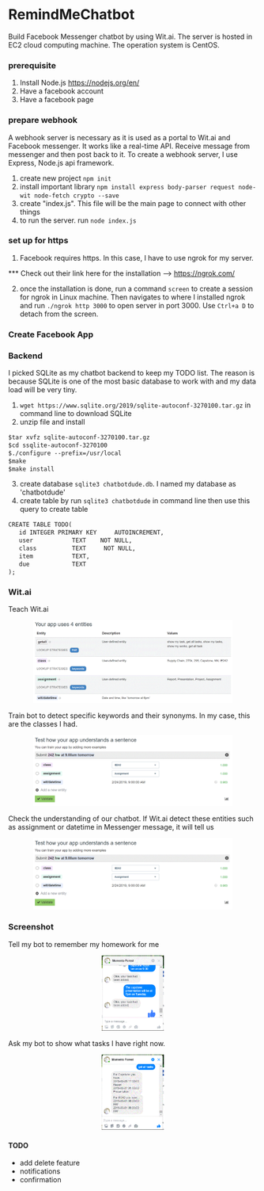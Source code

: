 # RemindMeChatbot
Build Facebook Messenger chatbot by using Wit.ai. The server is hosted in EC2 cloud computing machine. The operation system is CentOS.

### prerequisite
1. Install Node.js https://nodejs.org/en/
2. Have a facebook account
3. Have a facebook page

### prepare webhook

A webhook server is necessary as it is used as a portal to Wit.ai and Facebook messenger. It works like a real-time API. Receive message from messenger and then post back to it. To create a webhook server, I use Express, Node.js api framework.

1. create new project `npm init`
2. install important library
`npm install express body-parser request node-wit node-fetch crypto --save`
3. create "index.js". This file will be the main page to connect with other things 
4. to run the server. run `node index.js`

### set up for https

1. Facebook requires https. In this case, I have to use ngrok for my server.

*** Check out their link here for the installation --> https://ngrok.com/

2. once the installation is done, run a command `screen` to create a session for ngrok in Linux machine. Then navigates to where I installed ngrok and run `./ngrok http 3000` to open server in port 3000. Use `Ctrl+a D` to detach from the screen.

### Create Facebook App


### Backend

I picked SQLite as my chatbot backend to keep my TODO list. The reason is because SQLite is one of the most basic database to work with and my data load will be very tiny. 

1. `wget https://www.sqlite.org/2019/sqlite-autoconf-3270100.tar.gz` in command line to download SQLite
2. unzip file and install

```
$tar xvfz sqlite-autoconf-3270100.tar.gz
$cd ssqlite-autoconf-3270100
$./configure --prefix=/usr/local
$make
$make install
```

3. create database `sqlite3 chatbotdude.db`. I named my database as 'chatbotdude'
4. create table by run `sqlite3 chatbotdude` in command line then use this query to create table

```
CREATE TABLE TODO(
   id INTEGER PRIMARY KEY     AUTOINCREMENT,
   user           TEXT    NOT NULL,
   class          TEXT     NOT NULL,
   item           TEXT,
   due            TEXT
);
```
### Wit.ai

Teach Wit.ai 
<p align="center"> <img src="https://github.com/JidapaTH/RemindMeChatbot/blob/master/img/wit.GIF"  width="80%" height="80%" ></p>

Train bot to detect specific keywords and their synonyms. In my case, this are the classes I had.
<p align="center"> <img src="https://github.com/JidapaTH/RemindMeChatbot/blob/master/img/bot.GIF"  width="80%" height="80%" ></p>

Check the understanding of our chatbot. If Wit.ai detect these entities such as assignment or datetime in Messenger message, it will tell us
<p align="center"> <img src="https://github.com/JidapaTH/RemindMeChatbot/blob/master/img/bot.GIF"  width="80%" height="80%" ></p>

### Screenshot

Tell my bot to remember my homework for me
<p align="center"> <img src="https://github.com/JidapaTH/RemindMeChatbot/blob/master/img/addtask.GIF"  width="25%" height="25%" ></p>

Ask my bot to show what tasks I have right now.
<p align="center"> <img src="https://github.com/JidapaTH/RemindMeChatbot/blob/master/img/get%20task.GIF"  width="25%" height="25%" ></p>

#### TODO
- add delete feature
- notifications
- confirmation
